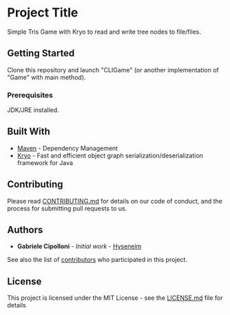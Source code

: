 # Project Title

Simple Tris Game with Kryo to read and write tree nodes to file/files.

## Getting Started

Clone this repository and launch "CLIGame" (or another implementation of "Game" with main method).

### Prerequisites

JDK/JRE installed.

## Built With

* [Maven](https://maven.apache.org/) - Dependency Management
* [Kryo](https://github.com/EsotericSoftware/kryo) - Fast and efficient object graph serialization/deserialization framework for Java 

## Contributing

Please read [CONTRIBUTING.md](https://github.com/hyseneim/tris-game/blob/master/CONTRIBUTING.md) for details on our code of conduct, and the process for submitting pull requests to us.

## Authors

* **Gabriele Cipolloni** - *Initial work* - [Hyseneim](https://github.com/hyseneim)

See also the list of [contributors](https://github.com/hyseneim/tris-game/graphs/contributors) who participated in this project.

## License

This project is licensed under the MIT License - see the [LICENSE.md](LICENSE.md) file for details
